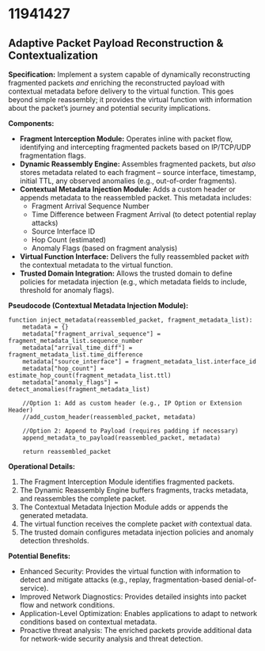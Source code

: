 # 11941427

## Adaptive Packet Payload Reconstruction & Contextualization

**Specification:** Implement a system capable of dynamically reconstructing fragmented packets *and* enriching the reconstructed payload with contextual metadata before delivery to the virtual function. This goes beyond simple reassembly; it provides the virtual function with information about the packet’s journey and potential security implications.

**Components:**

*   **Fragment Interception Module:** Operates inline with packet flow, identifying and intercepting fragmented packets based on IP/TCP/UDP fragmentation flags.
*   **Dynamic Reassembly Engine:**  Assembles fragmented packets, but *also* stores metadata related to each fragment – source interface, timestamp, initial TTL, any observed anomalies (e.g., out-of-order fragments).
*   **Contextual Metadata Injection Module:**  Adds a custom header or appends metadata to the reassembled packet. This metadata includes:
    *   Fragment Arrival Sequence Number
    *   Time Difference between Fragment Arrival (to detect potential replay attacks)
    *   Source Interface ID
    *   Hop Count (estimated)
    *   Anomaly Flags (based on fragment analysis)
*   **Virtual Function Interface:** Delivers the fully reassembled packet *with* the contextual metadata to the virtual function.
*   **Trusted Domain Integration:**  Allows the trusted domain to define policies for metadata injection (e.g., which metadata fields to include, threshold for anomaly flags).

**Pseudocode (Contextual Metadata Injection Module):**

```
function inject_metadata(reassembled_packet, fragment_metadata_list):
    metadata = {}
    metadata["fragment_arrival_sequence"] = fragment_metadata_list.sequence_number
    metadata["arrival_time_diff"] = fragment_metadata_list.time_difference
    metadata["source_interface"] = fragment_metadata_list.interface_id
    metadata["hop_count"] = estimate_hop_count(fragment_metadata_list.ttl)
    metadata["anomaly_flags"] = detect_anomalies(fragment_metadata_list)

    //Option 1: Add as custom header (e.g., IP Option or Extension Header)
    //add_custom_header(reassembled_packet, metadata)

    //Option 2: Append to Payload (requires padding if necessary)
    append_metadata_to_payload(reassembled_packet, metadata)

    return reassembled_packet
```

**Operational Details:**

1.  The Fragment Interception Module identifies fragmented packets.
2.  The Dynamic Reassembly Engine buffers fragments, tracks metadata, and reassembles the complete packet.
3.  The Contextual Metadata Injection Module adds or appends the generated metadata.
4.  The virtual function receives the complete packet *with* contextual data.
5.  The trusted domain configures metadata injection policies and anomaly detection thresholds.

**Potential Benefits:**

*   Enhanced Security: Provides the virtual function with information to detect and mitigate attacks (e.g., replay, fragmentation-based denial-of-service).
*   Improved Network Diagnostics:  Provides detailed insights into packet flow and network conditions.
*   Application-Level Optimization: Enables applications to adapt to network conditions based on contextual metadata.
*   Proactive threat analysis: The enriched packets provide additional data for network-wide security analysis and threat detection.